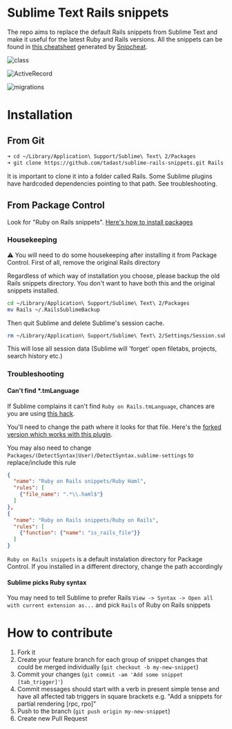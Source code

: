 # Sublime Text Rails snippets

The repo aims to replace the default Rails snippets from Sublime Text and make it useful for the latest Ruby and Rails versions. All the snippets can be found in [this cheatsheet](http://tadast.github.com/sublime-rails-snippets) generated by [Snipcheat](https://github.com/tadast/snipcheat).

![class](http://cl.ly/image/023Y2X0P1R2X/class.gif)

![ActiveRecord](http://cl.ly/image/0i0B0M3E1I0A/ar.gif)

![migrations](http://cl.ly/image/342Y2m423Q3O/migration.gif)

# Installation

## From Git

```bash
➜ cd ~/Library/Application\ Support/Sublime\ Text\ 2/Packages
➜ git clone https://github.com/tadast/sublime-rails-snippets.git Rails
```

It is important to clone it into a folder called Rails. Some Sublime plugins have hardcoded dependencies pointing to that path. See troubleshooting.

## From Package Control

Look for "Ruby on Rails snippets". [Here's how to install packages](http://wbond.net/sublime_packages/package_control/usage)

### Housekeeping

:warning: You will need to do some housekeeping after installing it from Package Control.
First of all, remove the original Rails directory

Regardless of which way of installation you choose, please backup the old Rails snippets directory. You don't want to have both this and the original snippets installed.

```bash
cd ~/Library/Application\ Support/Sublime\ Text\ 2/Packages
mv Rails ~/.RailsSublimeBackup
```

Then quit Sublime and delete Sublime's session cache.

```bash
rm ~/Library/Application\ Support/Sublime\ Text\ 2/Settings/Session.sublime_session
```

This will lose all session data (Sublime will 'forget' open filetabs, projects, search history etc.)

### Troubleshooting

#### Can't find *.tmLanguage

If Sublime complains it can't find `Ruby on Rails.tmLanguage`, chances are you are using [this hack](https://gist.github.com/925008).

You'll need to change the path where it looks for that file. Here's the [forked version which works with this plugin](https://gist.github.com/4161901).

You may also need to change `Packages/(DetectSyntax|User)/DetectSyntax.sublime-settings` to replace/include this rule

```json
{
  "name": "Ruby on Rails snippets/Ruby Haml",
  "rules": [
    {"file_name": ".*\\.haml$"}
  ]
},
{
  "name": "Ruby on Rails snippets/Ruby on Rails",
  "rules": [
    {"function": {"name": "is_rails_file"}}
  ]
}
```

`Ruby on Rails snippets` is a default instalation directory for Package Control.
If you installed in a different directory, change the path accordingly

#### Sublime picks Ruby syntax

You may need to tell Sublime to prefer Rails
`View -> Syntax -> Open all with current extension as...` and pick `Rails` of Ruby on Rails snippets


# How to contribute

1. Fork it
2. Create your feature branch for each group of snippet changes that could be merged individually (`git checkout -b my-new-snippet`)
3. Commit your changes (`git commit -am 'Add some snippet [tab_trigger]'`)
4. Commit messages should start with a verb in present simple tense and have all affected tab triggers in square brackets e.g. "Add a snippets for partial rendering [rpc, rpo]"
5. Push to the branch (`git push origin my-new-snippet`)
6. Create new Pull Request
